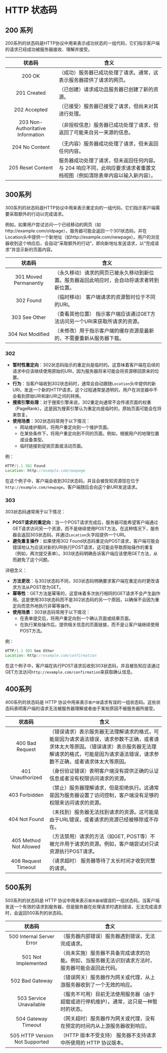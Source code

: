 #  HTTP 状态码

## 200 系列

200系列的状态码是HTTP协议中用来表示成功状态的一组代码，它们指示客户端的请求已经成功被服务器接收、理解并接受。

|              状态码               | 含义                                                         |
| :-------------------------------: | ------------------------------------------------------------ |
|              200 OK               | （成功）服务器已成功处理了请求。通常，这表示服务器提供了请求的网页。 |
|            201 Created            | （已创建）请求成功且服务器已创建了新的资源。                 |
|           202 Accepted            | （已接受）服务器已接受了请求，但尚未对其进行处理。           |
| 203 Non-Authoritative Information | （非授权信息）服务器已成功处理了请求，但返回了可能来自另一来源的信息。 |
|          204  No Content          | （无内容）服务器成功处理了请求，但未返回任何内容。           |
|         205 Reset Content         | 服务器成功处理了请求，但未返回任何内容。与 204 响应不同，此响应要求请求者重置文档视图（例如清除表单内容以输入新内容）。 |

## 300系列

300系列的状态码是HTTP协议中用来表示重定向的一组代码，它们指示客户端需要采取额外的行动以完成请求。

例如，如果用户尝试访问一个已经移动的网页（如http://example.com/oldpage），服务器可能会返回一个301状态码，并在Location头中提供一个新地址（如http://example.com/newpage）。用户的浏览器收到这个响应后，会自动“采取额外的行动”，即向新地址发送请求，以“完成请求”并显示新的页面内容。

|         状态码         | 含义                                                         |
| :--------------------: | ------------------------------------------------------------ |
| 301  Moved Permanently | （永久移动）请求的网页已被永久移动到新位置。服务器返回此响应时，会自动将请求者转到新位置。 |
|       302  Found       | （临时移动） 客户端请求的资源暂时位于不同的URI。             |
|     303 See Other      | （查看其他位置） 指示客户端应该通过GET方法访问另一个URI来获取所请求的资源。 |
|    304 Not Modified    | （未修改）用于指示客户端的缓存资源是最新的，不需要重新从服务器下载。 |

### 302

- **暂时性重定向**：302状态码指示的重定向是临时的。这意味着客户端在后续的请求中应该继续使用原始的URI，因为服务器将来可能会将资源移回原来的位置。
- **行为**：当客户端收到302状态码时，通常会自动跟随`Location`头中提供的新URI，发送一个新的HTTP请求。这个过程通常是透明的，用户在浏览器中不会看到原始URI和新URI之间的转换。
- **搜索引擎处理**：对于搜索引擎来说，302重定向通常不会传递页面的权重（PageRank）。这是因为搜索引擎认为重定向是临时的，原始页面可能会在将来恢复。
- **使用场景**：302状态码常用于以下情况：
  - 网站维护期间，将用户重定向到一个维护页面。
  - 在某些条件下，将用户重定向到不同的页面，例如，根据用户的地理位置或设备类型。
  - 临时链接到促销页面或活动页面。

例：

```js
HTTP/1.1 302 Found
Location: http://example.com/newpage
```

在这个例子中，客户端会收到302状态码，并且会被告知资源现在位于`http://example.com/newpage`。客户端随后会向这个新URI发送请求。

### 303

303状态码通常用于以下情况：

- **POST请求的重定向**：当一个POST请求完成后，服务器可能希望客户端通过GET请求访问另一个资源，而不是继续使用POST方法。在这种情况下，服务器会返回303状态码，并通过`Location`头字段提供一个URI。
- **避免重复操作**：如果使用302 Found状态码重定向POST请求，客户端可能会错误地认为应该对新的URI执行POST请求，这可能会导致原始操作的重复（例如，两次提交表单）。303状态码明确告诉客户端应该使用GET方法，从而避免了这个问题。

详细含义：

- **方法更改**：与302状态码不同，303状态码明确要求客户端在重定向时更改请求方法从POST改为GET。
- **幂等性**：GET方法是幂等的，这意味着多次执行相同的GET请求不会产生副作用。这是使用303状态码而不是302状态码的另一个原因，以确保不会因为重定向而意外地执行非幂等操作。
- **使用场景**：303状态码常用于以下情况：
  - 在表单提交后，将用户重定向到一个确认页面或结果页面。
  - 在执行某些操作后，提供相关信息的页面链接，而不是让客户端继续使用POST方法。

例：

```js
HTTP/1.1 303 See Other
Location: http://example.com/confirmation
```

在这个例子中，客户端在执行POST请求后收到303状态码，并且被告知应该通过GET方法访问`http://example.com/confirmation`来获取确认信息。

## 400系列

400系列的状态码是 HTTP 协议中用来表示`客户端`请求有误的一组状态码。这些状态码表明客户端的请求无法被服务器理解或者由于某些原因不被服务器所接受。

|         状态码         | 含义                                                         |
| :--------------------: | ------------------------------------------------------------ |
|    400 Bad Request     | （错误请求）表示服务器无法理解请求的格式，可能是因为请求语法错误，请求参数不正确，或者请求体太大等原因。（错误请求）表示服务器无法理解请求的格式，可能是因为请求语法错误，请求参数不正确，或者请求体太大等原因。 |
|    401 Unauthorized    | （身份验证错误）表明客户端没有提供正确的认证信息或者没有权限访问请求的资源。 |
|     403  Forbidden     | （禁止）服务器理解请求，但是拒绝执行。这通常是因为服务器设置了访问控制，客户端没有足够的权限来访问请求的资源。 |
|     404 Not Found      | （未找到）服务器无法找到请求的资源。这可能是由于URL错误，或者请求的资源已经被移除或不存在。 |
| 405 Method Not Allowed | （方法禁用）请求的方法（如GET, POST等）不被允许用于请求的资源。例如，客户端尝试对只读资源执行POST请求。 |
|  408 Request Timeout   | （请求超时） 服务器等待了太长时间才收到完整的请求。          |

## 500系列

500系列的状态码是 HTTP 协议中用来表示`服务器端`错误的一组状态码。当客户端发送一个有效的请求到服务器，但是服务器在处理请求时遇到错误，无法完成请求时，会返回500系列的状态码。

|             状态码             | 含义                                                         |
| :----------------------------: | ------------------------------------------------------------ |
|   500 Internal Server Error    | （服务器内部错误）服务器遇到错误，无法完成请求。             |
|      501  Not Implemented      | （尚未实施）服务器不具备完成请求的功能。例如，当服务器无法识别请求方法时，服务器可能会返回此代码。 |
|        502  Bad Gateway        | （错误网关）服务器作为网关或代理，从上游服务器收到了一个无效的响应。 |
|    503 Service Unavailable     | （服务不可用）目前无法使用服务器（由于超载或进行停机维护）。通常，这只是一种暂时的状态。 |
|      504 Gateway Timeout       | （网关超时）服务器作为网关或代理，没有在预定的时间内从上游服务器收到响应。 |
| 505 HTTP Version Not Supported | （HTTP 版本不受支持） 服务器不支持请求中所使用的 HTTP 协议版本。 |

